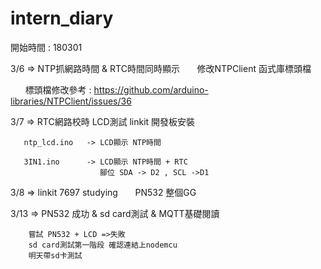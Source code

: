 # intern_diary

開始時間 : 180301

3/6 => NTP抓網路時間 & RTC時間同時顯示
       修改NTPClient 函式庫標頭檔

       標頭檔修改參考 : https://github.com/arduino-libraries/NTPClient/issues/36

3/7 => RTC網路校時 LCD測試 linkit 開發板安裝

       ntp_lcd.ino   -> LCD顯示 NTP時間
       
       3IN1.ino      -> LCD顯示 NTP時間 + RTC
                        腳位 SDA -> D2 , SCL ->D1

3/8 => linkit 7697 studying
       PN532 整個GG 

3/13 => PN532 成功 & sd card測試 & MQTT基礎閱讀

        嘗試 PN532 + LCD =>失敗
        sd card測試第一階段 確認連結上nodemcu
        明天帶sd卡測試
        
